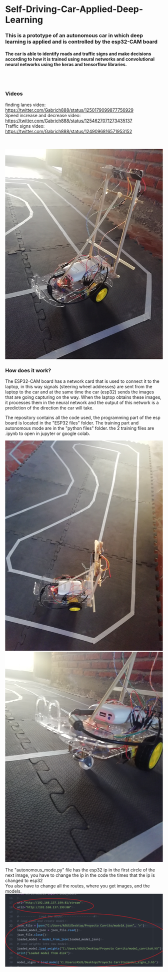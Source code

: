 # Self-Driving-Car-Applied-Deep-Learning <br>
### This is a prototype of an autonomous car in which deep learning is applied and is controlled by the esp32-CAM board
#### The car is able to identify roads and traffic signs and make decisions according to how it is trained using neural networks and convolutional neural networks using the keras and tensorflow libraries.
<br><br>
### Videos <br>
finding lanes video: <br>
https://twitter.com/Gabrich888/status/1250179099877756929   <br>
Speed increase and decrease video:  <br>
https://twitter.com/Gabrich888/status/1254627071273435137   <br>
Traffic signs video: <br>
https://twitter.com/Gabrich888/status/1249096816571953152    <br>
<br><br>

![](images/img_1.jpg)
<br>

### How does it work? <br>

The ESP32-CAM board has a network card that is used to connect it to the laptop, in this way signals (steering wheel addresses) are sent from the laptop to the car and at the same time the car (esp32) sends the images that are going capturing on the way.
When the laptop obtains these images, it processes them in the neural network and the output of this network is a prediction of the direction the car will take.


The repository contains all the code used, the programming part of the esp board is located in the "ESP32 files" folder.
The training part and autonomous mode are in the "python files" folder. the 2 training files are .ipynb to open in jupyter or google colab.

![](images/img_2.jpg)
![](images/img_3.jpg) <br>

The "autonomous_mode.py" file has the esp32 ip in the first circle of the next image, you have to change the ip in the code the times that the ip is changed to esp32
<br> You also have to change all the routes, where you get images, and the models.
![](images/routes.png)
